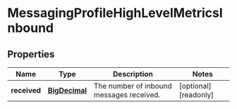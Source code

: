 

# MessagingProfileHighLevelMetricsInbound

## Properties

Name | Type | Description | Notes
------------ | ------------- | ------------- | -------------
**received** | [**BigDecimal**](BigDecimal.md) | The number of inbound messages received. |  [optional] [readonly]



